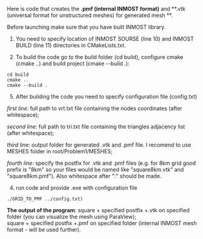 Here is code that creates the **.pmf (internal INMOST format)** and **.vtk (universal format for unstructured meshes) for generated mesh **. 

Before launching make sure that you have built INMOST library.

1) You need to specify location of INMOST SOURSE (line 10) and INMOST BUILD (line 11) directories in CMakeLists.txt. 

3) To build the code go to the build folder (cd build), configure cmake (cmake ..) and build project (cmake --build .):
``` 
cd build
cmake ..
cmake --build .
``` 
5) After building the code you need to specify configuration file (config.txt)

*first line*: full path to vrt.txt file containing the nodes coordinates (after whitespace); 

*second line*: full path to tri.txt file containing the triangles adjacency list (after whitespace);

*third lin*e: output folder for generated .vtk and .pmf file. I recomend to use MESHES folder in root/Problem1/MESHES;

*fourth line*: specify the postfix for .vtk and .pmf files (e.g. for 8km grid good prefix is "8km" so your files would be named like "square8km.vtk" and "square8km.pmf"). Also whitespace after ":" should be made. 
 
4) run code and provide .exe with configuration file 
``` 
./GRID_TO_PMF ../config.txt)
``` 

**The output of the program**: 
square + specified postfix +.vtk on specified folder (you can visualize the mesh using ParaView); \
square + specified postfix +.pmf on specified folder (internal INMOST mesh format - will be used further).
